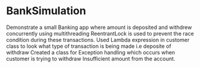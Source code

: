 # BankSimulation
Demonstrate a small Banking app where amount is deposited and withdrew concurrently using multithreading
ReentrantLock is used to prevent the race condition during these transactions.
Used Lambda expression in customer class to look what type of transaction is being made i.e deposite of withdraw
Created a class for Exception handling which occurs when customer is trying to withdraw Insufficient amount from the account.
